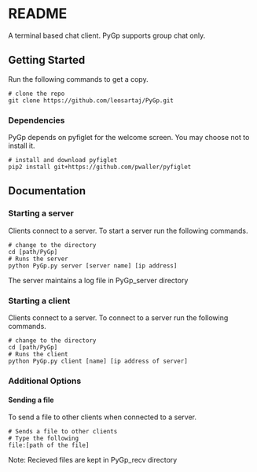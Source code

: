 # README

A terminal based chat client. PyGp supports group chat only.

## Getting Started

Run the following commands to get a copy. 

```
# clone the repo
git clone https://github.com/leosartaj/PyGp.git

```

### Dependencies

PyGp depends on pyfiglet for the welcome screen. You may choose not to install it.

```
# install and download pyfiglet
pip2 install git+https://github.com/pwaller/pyfiglet

```

## Documentation

### Starting a server
Clients connect to a server. To start a server run the following commands.

```
# change to the directory
cd [path/PyGp]
# Runs the server
python PyGp.py server [server name] [ip address]

```

The server maintains a log file in PyGp\_server directory

### Starting a client
Clients connect to a server. To connect to a server run the following commands.

```
# change to the directory
cd [path/PyGp]
# Runs the client
python PyGp.py client [name] [ip address of server]

```

### Additional Options

#### Sending a file

To send a file to other clients when connected to a server.

```
# Sends a file to other clients
# Type the following
file:[path of the file]

```

Note: Recieved files are kept in PyGp\_recv directory

